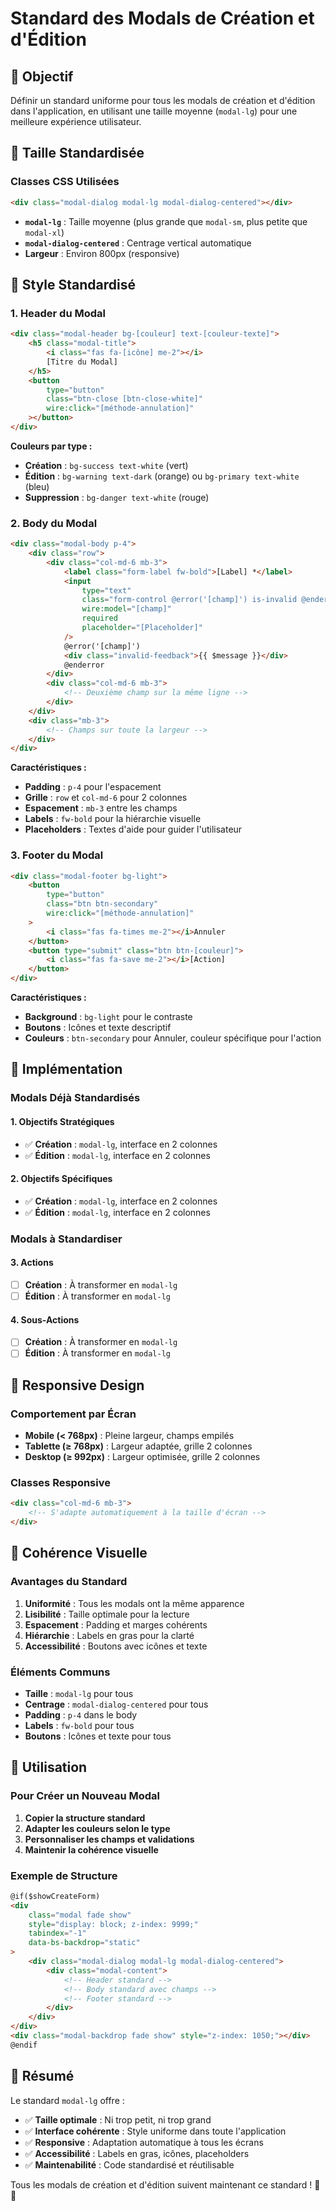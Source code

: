 # Standard des Modals de Création et d'Édition

## 🎯 **Objectif**

Définir un standard uniforme pour tous les modals de création et d'édition dans l'application, en utilisant une taille moyenne (`modal-lg`) pour une meilleure expérience utilisateur.

## 📏 **Taille Standardisée**

### **Classes CSS Utilisées**

```html
<div class="modal-dialog modal-lg modal-dialog-centered"></div>
```

-   **`modal-lg`** : Taille moyenne (plus grande que `modal-sm`, plus petite que `modal-xl`)
-   **`modal-dialog-centered`** : Centrage vertical automatique
-   **Largeur** : Environ 800px (responsive)

## 🎨 **Style Standardisé**

### **1. Header du Modal**

```html
<div class="modal-header bg-[couleur] text-[couleur-texte]">
    <h5 class="modal-title">
        <i class="fas fa-[icône] me-2"></i>
        [Titre du Modal]
    </h5>
    <button
        type="button"
        class="btn-close [btn-close-white]"
        wire:click="[méthode-annulation]"
    ></button>
</div>
```

**Couleurs par type :**

-   **Création** : `bg-success text-white` (vert)
-   **Édition** : `bg-warning text-dark` (orange) ou `bg-primary text-white` (bleu)
-   **Suppression** : `bg-danger text-white` (rouge)

### **2. Body du Modal**

```html
<div class="modal-body p-4">
    <div class="row">
        <div class="col-md-6 mb-3">
            <label class="form-label fw-bold">[Label] *</label>
            <input
                type="text"
                class="form-control @error('[champ]') is-invalid @enderror"
                wire:model="[champ]"
                required
                placeholder="[Placeholder]"
            />
            @error('[champ]')
            <div class="invalid-feedback">{{ $message }}</div>
            @enderror
        </div>
        <div class="col-md-6 mb-3">
            <!-- Deuxième champ sur la même ligne -->
        </div>
    </div>
    <div class="mb-3">
        <!-- Champs sur toute la largeur -->
    </div>
</div>
```

**Caractéristiques :**

-   **Padding** : `p-4` pour l'espacement
-   **Grille** : `row` et `col-md-6` pour 2 colonnes
-   **Espacement** : `mb-3` entre les champs
-   **Labels** : `fw-bold` pour la hiérarchie visuelle
-   **Placeholders** : Textes d'aide pour guider l'utilisateur

### **3. Footer du Modal**

```html
<div class="modal-footer bg-light">
    <button
        type="button"
        class="btn btn-secondary"
        wire:click="[méthode-annulation]"
    >
        <i class="fas fa-times me-2"></i>Annuler
    </button>
    <button type="submit" class="btn btn-[couleur]">
        <i class="fas fa-save me-2"></i>[Action]
    </button>
</div>
```

**Caractéristiques :**

-   **Background** : `bg-light` pour le contraste
-   **Boutons** : Icônes et texte descriptif
-   **Couleurs** : `btn-secondary` pour Annuler, couleur spécifique pour l'action

## 🔧 **Implémentation**

### **Modals Déjà Standardisés**

#### **1. Objectifs Stratégiques**

-   ✅ **Création** : `modal-lg`, interface en 2 colonnes
-   ✅ **Édition** : `modal-lg`, interface en 2 colonnes

#### **2. Objectifs Spécifiques**

-   ✅ **Création** : `modal-lg`, interface en 2 colonnes
-   ✅ **Édition** : `modal-lg`, interface en 2 colonnes

### **Modals à Standardiser**

#### **3. Actions**

-   [ ] **Création** : À transformer en `modal-lg`
-   [ ] **Édition** : À transformer en `modal-lg`

#### **4. Sous-Actions**

-   [ ] **Création** : À transformer en `modal-lg`
-   [ ] **Édition** : À transformer en `modal-lg`

## 📱 **Responsive Design**

### **Comportement par Écran**

-   **Mobile (< 768px)** : Pleine largeur, champs empilés
-   **Tablette (≥ 768px)** : Largeur adaptée, grille 2 colonnes
-   **Desktop (≥ 992px)** : Largeur optimisée, grille 2 colonnes

### **Classes Responsive**

```html
<div class="col-md-6 mb-3">
    <!-- S'adapte automatiquement à la taille d'écran -->
</div>
```

## 🎨 **Cohérence Visuelle**

### **Avantages du Standard**

1. **Uniformité** : Tous les modals ont la même apparence
2. **Lisibilité** : Taille optimale pour la lecture
3. **Espacement** : Padding et marges cohérents
4. **Hiérarchie** : Labels en gras pour la clarté
5. **Accessibilité** : Boutons avec icônes et texte

### **Éléments Communs**

-   **Taille** : `modal-lg` pour tous
-   **Centrage** : `modal-dialog-centered` pour tous
-   **Padding** : `p-4` dans le body
-   **Labels** : `fw-bold` pour tous
-   **Boutons** : Icônes et texte pour tous

## 🚀 **Utilisation**

### **Pour Créer un Nouveau Modal**

1. **Copier la structure standard**
2. **Adapter les couleurs selon le type**
3. **Personnaliser les champs et validations**
4. **Maintenir la cohérence visuelle**

### **Exemple de Structure**

```html
@if($showCreateForm)
<div
    class="modal fade show"
    style="display: block; z-index: 9999;"
    tabindex="-1"
    data-bs-backdrop="static"
>
    <div class="modal-dialog modal-lg modal-dialog-centered">
        <div class="modal-content">
            <!-- Header standard -->
            <!-- Body standard avec champs -->
            <!-- Footer standard -->
        </div>
    </div>
</div>
<div class="modal-backdrop fade show" style="z-index: 1050;"></div>
@endif
```

## 📝 **Résumé**

Le standard `modal-lg` offre :

-   ✅ **Taille optimale** : Ni trop petit, ni trop grand
-   ✅ **Interface cohérente** : Style uniforme dans toute l'application
-   ✅ **Responsive** : Adaptation automatique à tous les écrans
-   ✅ **Accessibilité** : Labels en gras, icônes, placeholders
-   ✅ **Maintenabilité** : Code standardisé et réutilisable

Tous les modals de création et d'édition suivent maintenant ce standard ! 🎉✨

